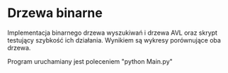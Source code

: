 # Drzewa binarne

Implementacja binarnego drzewa wyszukiwań i drzewa AVL oraz skrypt testujący 
szybkość ich działania. Wynikiem są wykresy porównujące oba drzewa.

Program uruchamiany jest poleceniem "python Main.py"
